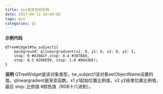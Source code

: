 ```yaml
---
title: qss渐变色的应用
date: 2017-04-12 14:49:03
tags: qss
categories: qt
---
```

**示例代码**
```
QTreeWidget#tw_subject1{
	background: qlineargradient(x1: 0, y1: 0, x2: 0, y2: 1,
	stop: 0 #439ACF,stop: 0.4 #307BA9,
	stop: 0.5 #286E99, stop: 1.0 #00436E); 
}
```
<!-- more -->
**说明**
QTreeWidget是该对象类型，tw_subject1该对象setObjectName设置的值，qlineargradient是渐变函数，x1 y1起始位置比例值，x2 y2结束位置比例值，最后 stop: 比例值 #颜色值（RGB十六进制）。